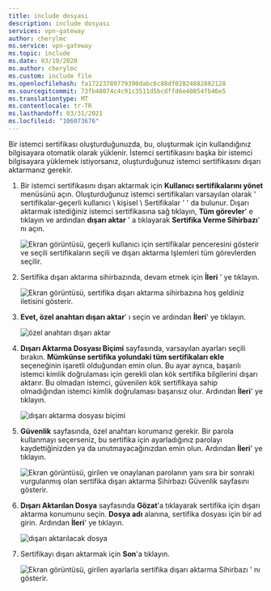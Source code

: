 ```yaml
---
title: include dosyası
description: include dosyası
services: vpn-gateway
author: cherylmc
ms.service: vpn-gateway
ms.topic: include
ms.date: 03/19/2020
ms.author: cherylmc
ms.custom: include file
ms.openlocfilehash: fa17223789779390dabc6c88df02824882882128
ms.sourcegitcommit: 73fb48074c4c91c3511d5bcdffd6e40854fb46e5
ms.translationtype: MT
ms.contentlocale: tr-TR
ms.lasthandoff: 03/31/2021
ms.locfileid: "106073676"
---
```

Bir istemci sertifikası oluşturduğunuzda, bu, oluşturmak için kullandığınız bilgisayara otomatik olarak yüklenir. İstemci sertifikasını başka bir istemci bilgisayara yüklemek istiyorsanız, oluşturduğunuz istemci sertifikasını dışarı aktarmanız gerekir.

1. Bir istemci sertifikasını dışarı aktarmak için **Kullanıcı sertifikalarını yönet** menüsünü açın. Oluşturduğunuz istemci sertifikaları varsayılan olarak ' sertifikalar-geçerli kullanıcı \ kişisel \ Sertifikalar ' ' da bulunur. Dışarı aktarmak istediğiniz istemci sertifikasına sağ tıklayın, **Tüm görevler**' e tıklayın ve ardından **dışarı aktar** ' a tıklayarak **Sertifika Verme Sihirbazı**' nı açın.

   ![Ekran görüntüsü, geçerli kullanıcı için sertifikalar penceresini gösterir ve seçili sertifikaların seçili ve dışarı aktarma Işlemleri tüm görevlerden seçilir.](./media/vpn-gateway-certificates-export-client-cert-include/export.png)
2. Sertifika dışarı aktarma sihirbazında, devam etmek için **İleri** ' ye tıklayın.

   ![Ekran görüntüsü, sertifika dışarı aktarma sihirbazına hoş geldiniz iletisini gösterir.](./media/vpn-gateway-certificates-export-client-cert-include/next.png)
3. **Evet, özel anahtarı dışarı aktar**' ı seçin ve ardından **İleri**' ye tıklayın.

   ![özel anahtarı dışarı aktar](./media/vpn-gateway-certificates-export-client-cert-include/privatekeyexport.png)
4. **Dışarı Aktarma Dosyası Biçimi** sayfasında, varsayılan ayarları seçili bırakın. **Mümkünse sertifika yolundaki tüm sertifikaları ekle** seçeneğinin işaretli olduğundan emin olun. Bu ayar ayrıca, başarılı istemci kimlik doğrulaması için gerekli olan kök sertifika bilgilerini dışarı aktarır. Bu olmadan istemci, güvenilen kök sertifikaya sahip olmadığından istemci kimlik doğrulaması başarısız olur. Ardından **İleri**' ye tıklayın.

   ![dışarı aktarma dosyası biçimi](./media/vpn-gateway-certificates-export-client-cert-include/includeallcerts.png)
5. **Güvenlik** sayfasında, özel anahtarı korumanız gerekir. Bir parola kullanmayı seçerseniz, bu sertifika için ayarladığınız parolayı kaydettiğinizden ya da unutmayacağınızdan emin olun. Ardından **İleri**' ye tıklayın.

   ![Ekran görüntüsü, girilen ve onaylanan parolanın yanı sıra bir sonraki vurgulanmış olan sertifika dışarı aktarma Sihirbazı Güvenlik sayfasını gösterir.](./media/vpn-gateway-certificates-export-client-cert-include/security.png)
6. **Dışarı Aktarılan Dosya** sayfasında **Gözat**'a tıklayarak sertifika için dışarı aktarma konumunu seçin. **Dosya adı** alanına, sertifika dosyası için bir ad girin. Ardından **İleri**' ye tıklayın.

   ![dışarı aktarılacak dosya](./media/vpn-gateway-certificates-export-client-cert-include/filetoexport.png)
7. Sertifikayı dışarı aktarmak için **Son**'a tıklayın.

   ![Ekran görüntüsü, girilen ayarlarla sertifika dışarı aktarma Sihirbazı ' nı gösterir.](./media/vpn-gateway-certificates-export-client-cert-include/finish.png)